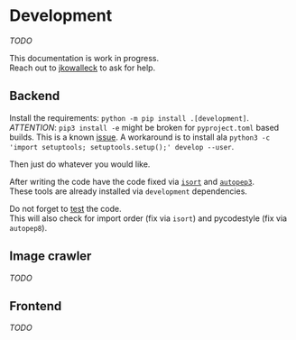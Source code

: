 # Development

_TODO_

This documentation is work in progress.   
Reach out to [jkowalleck](https://github.com/jkowalleck) to ask for help.


## Backend

Install the requirements: `python -m pip install .[development]`.  
*ATTENTION*: `pip3 install -e` might be broken for `pyproject.toml` based builds.
This is a known [issue](https://github.com/pypa/pip/issues/6375).
A workaround is to install ala `python3 -c 'import setuptools; setuptools.setup();' develop --user`.

Then just do whatever you would like.

After writing the code have the code fixed via
[`isort`](https://pypi.org/project/isort/) and
[`autopep3`](https://pypi.org/project/autopep3/).   
These tools are already installed via `development` dependencies.

Do not forget to [test](testing.md) the code.  
This will also check for
import order (fix via `isort`) and
pycodestyle (fix via `autopep8`).

## Image crawler

_TODO_


## Frontend

_TODO_
